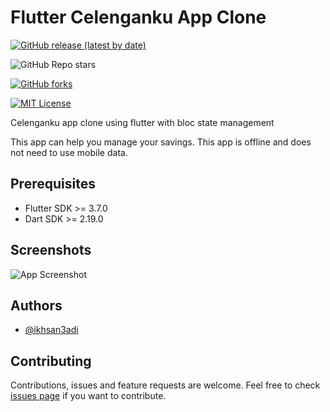 # Flutter Celenganku App Clone

[![GitHub release (latest by date)](https://img.shields.io/github/v/release/ikhsan3adi/flutter_celenganku_app_clone)](https://github.com/ikhsan3adi/flutter-celenganku-clone/releases)

![GitHub Repo stars](https://img.shields.io/github/stars/ikhsan3adi/flutter_celenganku_app_clone?style=social)

[![GitHub forks](https://img.shields.io/github/forks/ikhsan3adi/flutter_celenganku_app_clone?style=social)](https://github.com/ikhsan3adi/flutter-celenganku-clone/fork)

[![MIT License](https://img.shields.io/badge/License-MIT-green.svg)](https://github.com/ikhsan3adi/flutter-celenganku-clone/blob/master/LICENSE)

Celenganku app clone using flutter with bloc state management

This app can help you manage your savings. This app is offline and does not need to use mobile data.


## Prerequisites

- Flutter SDK >= 3.7.0
- Dart SDK >= 2.19.0


## Screenshots

![App Screenshot](https://github.com/ikhsan3adi/flutter_celenganku_app_clone/raw/master/screenshots/screenshot-1.png)


## Authors

- [@ikhsan3adi](https://www.github.com/ikhsan3adi)


## Contributing

Contributions, issues and feature requests are welcome.
Feel free to check [issues page](https://github.com/ikhsan3adi/flutter_celenganku_app_clone/issues) if you want to contribute.

